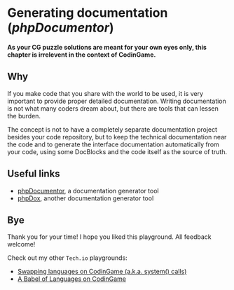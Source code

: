 # Generating documentation (_phpDocumentor_)

__As your CG puzzle solutions are meant for your own eyes only, this chapter is irrelevent in the context of CodinGame.__

## Why

If you make code that you share with the world to be used, it is very important to provide proper detailed documentation. Writing documentation is not what many coders dream about, but there are tools that can lessen the burden.

The concept is not to have a completely separate documentation project besides your code repository, but to keep the technical documentation near the code and to generate the interface documentation automatically from your code, using some DocBlocks and the code itself as the source of truth.

## Useful links

* [phpDocumentor](https://www.phpdoc.org/), a documentation generator tool
* [phpDox](https://phpdox.net/), another documentation generator tool

## Bye

Thank you for your time! I hope you liked this playground. All feedback welcome!

Check out my other `Tech.io` playgrounds:

* [Swapping languages on CodinGame (a.k.a. system() calls)](https://www.codingame.com/playgrounds/59982/swapping-languages-on-codingame-a-k-a--system-calls/intro)
* [A Babel of Languages on CodinGame](https://www.codingame.com/playgrounds/56997/a-babel-of-languages-on-codingame/intro)
